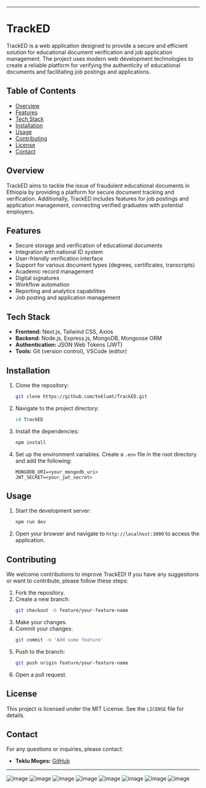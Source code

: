 

---

# TrackED

TrackED is a web application designed to provide a secure and efficient solution for educational document verification and job application management. The project uses modern web development technologies to create a reliable platform for verifying the authenticity of educational documents and facilitating job postings and applications.

## Table of Contents

- [Overview](#overview)
- [Features](#features)
- [Tech Stack](#tech-stack)
- [Installation](#installation)
- [Usage](#usage)
- [Contributing](#contributing)
- [License](#license)
- [Contact](#contact)

## Overview

TrackED aims to tackle the issue of fraudulent educational documents in Ethiopia by providing a platform for secure document tracking and verification. Additionally, TrackED includes features for job postings and application management, connecting verified graduates with potential employers.

## Features

- Secure storage and verification of educational documents
- Integration with national ID system
- User-friendly verification interface
- Support for various document types (degrees, certificates, transcripts)
- Academic record management
- Digital signatures
- Workflow automation
- Reporting and analytics capabilities
- Job posting and application management

## Tech Stack

- **Frontend:** Next.js, Tailwind CSS, Axios
- **Backend:** Node.js, Express.js, MongoDB, Mongoose ORM
- **Authentication:** JSON Web Tokens (JWT)
- **Tools:** Git (version control), VSCode (editor)

## Installation

1. Clone the repository:

   ```bash
   git clone https://github.com/teklumt/TrackED.git
   ```

2. Navigate to the project directory:

   ```bash
   cd TrackED
   ```

3. Install the dependencies:

   ```bash
   npm install
   ```

4. Set up the environment variables. Create a `.env` file in the root directory and add the following:
   ```env
   MONGODB_URI=<your_mongodb_uri>
   JWT_SECRET=<your_jwt_secret>
   ```

## Usage

1. Start the development server:

   ```bash
   npm run dev
   ```

2. Open your browser and navigate to `http://localhost:3000` to access the application.

## Contributing

We welcome contributions to improve TrackED! If you have any suggestions or want to contribute, please follow these steps:

1. Fork the repository.
2. Create a new branch:
   ```bash
   git checkout -b feature/your-feature-name
   ```
3. Make your changes.
4. Commit your changes:
   ```bash
   git commit -m 'Add some feature'
   ```
5. Push to the branch:
   ```bash
   git push origin feature/your-feature-name
   ```
6. Open a pull request.

## License

This project is licensed under the MIT License. See the `LICENSE` file for details.

## Contact

For any questions or inquiries, please contact:

- **Teklu Moges:** [GitHub](https://github.com/teklumt)

---

![image](https://github.com/user-attachments/assets/18b3387c-f631-4bed-9d8b-f17c3691bbd6)
![image](https://github.com/user-attachments/assets/2467fe30-3d92-4481-9390-b75c0222fbc0)
![image](https://github.com/user-attachments/assets/351b8999-618d-4d04-876f-a1e9ea56fa23)
![image](https://github.com/user-attachments/assets/9a337527-9442-40b4-b041-778aac43eae9)
![image](https://github.com/user-attachments/assets/f01d6586-50ad-4513-9139-5995fa6243c2)
![image](https://github.com/user-attachments/assets/9d6894ca-226e-4a69-bf97-d1b1bcdad042)
![image](https://github.com/user-attachments/assets/9ddaeeae-0462-41c8-890f-de747dc104ea)
![image](https://github.com/user-attachments/assets/df40c112-7a70-4424-a8e8-e6a640876dab)

